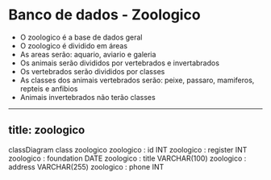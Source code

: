 # Banco de dados - Zoologico

- O zoologico é a base de dados geral
- O zoologico é dividido em áreas
- As areas serão: aquario, aviario e galeria
- Os animais serão divididos por vertebrados e invertabrados
- Os vertebrados serão divididos por classes
- As classes dos animais vertebrados serão: peixe, passaro, mamiferos, repteis e anfibios
- Animais invertebrados não terão classes

---
title: zoologico
---

classDiagram
    class zoologico
    zoologico : id INT
    zoologico : register INT
    zoologico : foundation DATE
    zoologico : title VARCHAR(100)
    zoologico : address VARCHAR(255)
    zoologico : phone INT
